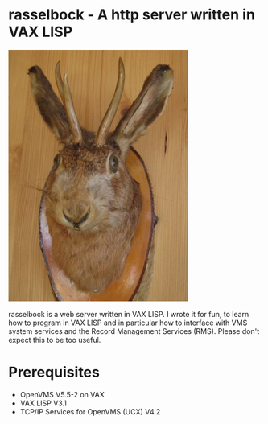 # rasselbock - A http server written in VAX LISP

![rasselbock](https://raw.githubusercontent.com/hanshuebner/rasselbock/master/rasselbock.jpg)

rasselbock is a web server written in VAX LISP.  I wrote it for fun,
to learn how to program in VAX LISP and in particular how to interface
with VMS system services and the Record Management Services (RMS).
Please don't expect this to be too useful.

# Prerequisites

 * OpenVMS V5.5-2 on VAX
 * VAX LISP V3.1
 * TCP/IP Services for OpenVMS (UCX) V4.2
